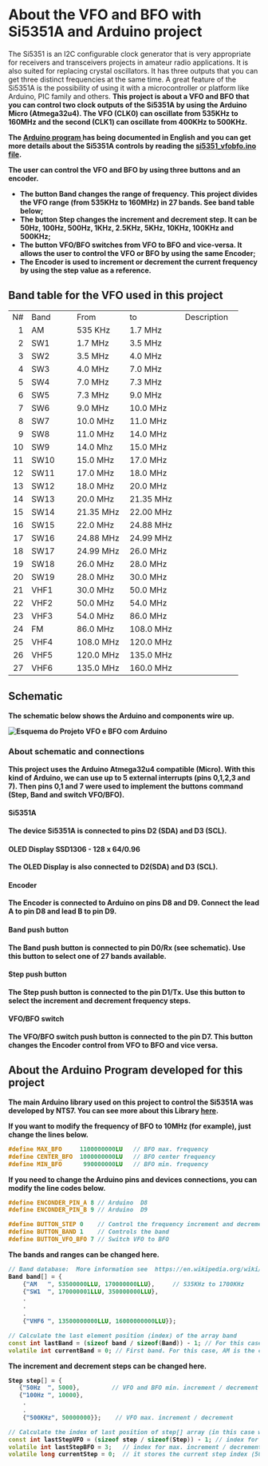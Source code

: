 # About the VFO and BFO with Si5351A and Arduino project


The Si5351 is an I2C configurable clock generator that is very appropriate for receivers and transceivers projects in amateur radio applications. It is also suited for replacing crystal oscillators. It has three outputs that you can get three distinct frequencies at the same time. A great feature of the Si5351A is the possibility of using it with a microcontroller or platform like Arduino, PIC family and others. <B>This project is about a VFO and BFO that you can control two clock outputs of the Si5351A by using the Arduino Micro (Atmega32u4).  The VFO (CLK0) can oscillate from 535KHz to 160MHz and the second (CLK1) can oscillate from 400KHz to 500KHz.



The <a href="https://github.com/pu2clr/VFO_BFO_OLED_ARDUINO/blob/master/source/si5351_vfobfo.ino"> Arduino program </a> has being documented in English and you can get more details about the Si5351A controls by reading the <a href="https://github.com/pu2clr/VFO_BFO_OLED_ARDUINO/blob/master/source/si5351_vfobfo.ino"> si5351_vfobfo.ino file</a>. 


The user can control the VFO and BFO  by using three buttons and an encoder. 

- The button __Band__ changes the range of frequency. This project divides the VFO range (from 535KHz to 160MHz) in 27 bands. See band table below;  
- The button __Step__ changes the increment and decrement step. It can be 50Hz, 100Hz, 500Hz, 1KHz, 2.5KHz, 5KHz, 10KHz, 100KHz and 500KHz;
- The button __VFO/BFO__ switches from VFO to BFO and vice-versa. It allows the user to control the VFO or BFO by using the same __Encoder__;
- The __Encoder__ is used to increment or decrement the current frequency by using the step value as a
	reference.


## Band table for the VFO used in this project

<table cellspacing="0" border="0">
	<colgroup width="37"></colgroup>
	<colgroup width="91"></colgroup>
	<colgroup width="106"></colgroup>
	<colgroup width="111"></colgroup>
	<colgroup width="115"></colgroup>
	<tr>
		<td height="23" align="left">N#</td>
		<td align="left">Band</td>
		<td align="left">From</td>
		<td align="left">to</td>
		<td align="left">Description</td>
	</tr>
	<tr>
		<td height="23" align="right" sdval="1" sdnum="1046;">1</td>
		<td align="left">AM   </td>
		<td align="left"> 535 KHz</td>
		<td align="left"> 1.7 MHz</td>
		<td align="left"><br></td>
	</tr>
	<tr>
		<td height="23" align="right" sdval="2" sdnum="1046;">2</td>
		<td align="left">SW1  </td>
		<td align="left"> 1.7 MHz</td>
		<td align="left"> 3.5 MHz</td>
		<td align="left"><br></td>
	</tr>
	<tr>
		<td height="23" align="right" sdval="3" sdnum="1046;">3</td>
		<td align="left">SW2  </td>
		<td align="left"> 3.5 MHz</td>
		<td align="left"> 4.0 MHz</td>
		<td align="left"><br></td>
	</tr>
	<tr>
		<td height="23" align="right" sdval="4" sdnum="1046;">4</td>
		<td align="left">SW3  </td>
		<td align="left"> 4.0 MHz</td>
		<td align="left"> 7.0 MHz</td>
		<td align="left"><br></td>
	</tr>
	<tr>
		<td height="23" align="right" sdval="5" sdnum="1046;">5</td>
		<td align="left">SW4  </td>
		<td align="left"> 7.0 MHz</td>
		<td align="left"> 7.3 MHz</td>
		<td align="left"><br></td>
	</tr>
	<tr>
		<td height="23" align="right" sdval="6" sdnum="1046;">6</td>
		<td align="left">SW5  </td>
		<td align="left"> 7.3 MHz</td>
		<td align="left"> 9.0 MHz</td>
		<td align="left"><br></td>
	</tr>
	<tr>
		<td height="23" align="right" sdval="7" sdnum="1046;">7</td>
		<td align="left">SW6  </td>
		<td align="left"> 9.0 MHz</td>
		<td align="left"> 10.0 MHz</td>
		<td align="left"><br></td>
	</tr>
	<tr>
		<td height="23" align="right" sdval="8" sdnum="1046;">8</td>
		<td align="left">SW7  </td>
		<td align="left"> 10.0 MHz</td>
		<td align="left"> 11.0 MHz</td>
		<td align="left"><br></td>
	</tr>
	<tr>
		<td height="23" align="right" sdval="9" sdnum="1046;">9</td>
		<td align="left">SW8  </td>
		<td align="left"> 11.0 MHz</td>
		<td align="left"> 14.0 MHz</td>
		<td align="left"><br></td>
	</tr>
	<tr>
		<td height="23" align="right" sdval="10" sdnum="1046;">10</td>
		<td align="left">SW9  </td>
		<td align="left"> 14.0 Mhz</td>
		<td align="left"> 15.0 MHz</td>
		<td align="left"><br></td>
	</tr>
	<tr>
		<td height="23" align="right" sdval="11" sdnum="1046;">11</td>
		<td align="left">SW10 </td>
		<td align="left"> 15.0 MHz</td>
		<td align="left"> 17.0 MHz</td>
		<td align="left"><br></td>
	</tr>
	<tr>
		<td height="23" align="right" sdval="12" sdnum="1046;">12</td>
		<td align="left">SW11 </td>
		<td align="left"> 17.0 MHz</td>
		<td align="left"> 18.0 MHz</td>
		<td align="left"><br></td>
	</tr>
	<tr>
		<td height="23" align="right" sdval="13" sdnum="1046;">13</td>
		<td align="left">SW12 </td>
		<td align="left"> 18.0 MHz</td>
		<td align="left"> 20.0 MHz</td>
		<td align="left"><br></td>
	</tr>
	<tr>
		<td height="23" align="right" sdval="14" sdnum="1046;">14</td>
		<td align="left">SW13 </td>
		<td align="left"> 20.0 MHz</td>
		<td align="left"> 21.35 MHz</td>
		<td align="left"><br></td>
	</tr>
	<tr>
		<td height="23" align="right" sdval="15" sdnum="1046;">15</td>
		<td align="left">SW14 </td>
		<td align="left"> 21.35 MHz</td>
		<td align="left">22.00 MHz</td>
		<td align="left"><br></td>
	</tr>
	<tr>
		<td height="23" align="right" sdval="16" sdnum="1046;">16</td>
		<td align="left">SW15 </td>
		<td align="left"> 22.0 MHz</td>
		<td align="left"> 24.88 MHz</td>
		<td align="left"><br></td>
	</tr>
	<tr>
		<td height="23" align="right" sdval="17" sdnum="1046;">17</td>
		<td align="left">SW16 </td>
		<td align="left"> 24.88 MHz</td>
		<td align="left"> 24.99 MHz</td>
		<td align="left"><br></td>
	</tr>
	<tr>
		<td height="23" align="right" sdval="18" sdnum="1046;">18</td>
		<td align="left">SW17 </td>
		<td align="left"> 24.99 MHz</td>
		<td align="left"> 26.0 MHz</td>
		<td align="left"><br></td>
	</tr>
	<tr>
		<td height="23" align="right" sdval="19" sdnum="1046;">19</td>
		<td align="left">SW18 </td>
		<td align="left"> 26.0 MHz</td>
		<td align="left"> 28.0 MHz</td>
		<td align="left"><br></td>
	</tr>
	<tr>
		<td height="23" align="right" sdval="20" sdnum="1046;">20</td>
		<td align="left">SW19 </td>
		<td align="left"> 28.0 MHz</td>
		<td align="left"> 30.0 MHz</td>
		<td align="left"><br></td>
	</tr>
	<tr>
		<td height="23" align="right" sdval="21" sdnum="1046;">21</td>
		<td align="left">VHF1 </td>
		<td align="left"> 30.0 MHz</td>
		<td align="left"> 50.0 MHz</td>
		<td align="left"><br></td>
	</tr>
	<tr>
		<td height="23" align="right" sdval="22" sdnum="1046;">22</td>
		<td align="left">VHF2 </td>
		<td align="left"> 50.0 MHz</td>
		<td align="left"> 54.0 MHz</td>
		<td align="left"><br></td>
	</tr>
	<tr>
		<td height="23" align="right" sdval="23" sdnum="1046;">23</td>
		<td align="left">VHF3 </td>
		<td align="left"> 54.0 MHz</td>
		<td align="left"> 86.0 MHz</td>
		<td align="left"><br></td>
	</tr>
	<tr>
		<td height="23" align="right" sdval="24" sdnum="1046;">24</td>
		<td align="left">FM   </td>
		<td align="left"> 86.0 MHz</td>
		<td align="left"> 108.0 MHz</td>
		<td align="left"><br></td>
	</tr>
	<tr>
		<td height="23" align="right" sdval="25" sdnum="1046;">25</td>
		<td align="left">VHF4 </td>
		<td align="left"> 108.0 MHz</td>
		<td align="left"> 120.0 MHz </td>
		<td align="left"><br></td>
	</tr>
	<tr>
		<td height="23" align="right" sdval="26" sdnum="1046;">26</td>
		<td align="left">VHF5 </td>
		<td align="left"> 120.0 MHz</td>
		<td align="left"> 135.0 MHz</td>
		<td align="left"><br></td>
	</tr>
	<tr>
		<td height="23" align="right" sdval="27" sdnum="1046;">27</td>
		<td align="left">VHF6 </td>
		<td align="left"> 135.0 MHz</td>
		<td align="left"> 160.0 MHz</td>
		<td align="left"><br></td>
	</tr>
</table> 


<H2>Schematic</H2>

<P>The schematic below shows the Arduino and components wire up.</P>

 <img src="https://github.com/pu2clr/VFO_BFO_OLED_ARDUINO/blob/master/schematic/vfobfo_schematic_fritzing_image.jpg" alt="Esquema do Projeto VFO e BFO com Arduino">



### About schematic and connections

This project uses the Arduino Atmega32u4 compatible (Micro). With this kind of Arduino, we can use up to 5 external interrupts (pins 0,1,2,3 and 7). Then pins 0,1 and 7 were used to implement the buttons command (Step, Band and switch VFO/BFO).

#### Si5351A

The device Si5351A is connected to pins D2 (SDA) and D3 (SCL).  

#### OLED Display SSD1306 - 128 x 64/0.96

The OLED Display is also connected to D2(SDA) and D3 (SCL).  

#### Encoder
The Encoder is connected to Arduino on pins D8 and D9. Connect the lead A to pin D8 and lead B to pin D9. 

#### Band push button

The Band push button is connected to pin D0/Rx (see schematic). Use this button to select one of 27 bands available.   

#### Step push button

The Step push button is connected to the pin D1/Tx. Use this button to select the increment and decrement frequency steps.   


#### VFO/BFO switch

The VFO/BFO switch push button is connected to the pin D7.   This button changes the Encoder control from VFO to BFO and vice versa.  


## About the Arduino Program developed for this project

The main Arduino library used on this project to control the Si5351A was developed by NTS7. You can see more about this Library <a href="https://github.com/etherkit/Si5351Arduino">here</a>. 


If you want to modify the frequency of BFO to 10MHz (for example), just change the lines below. 

```cpp
#define MAX_BFO     1100000000LU   // BFO max. frequency 
#define CENTER_BFO  1000000000LU   // BFO center frequency
#define MIN_BFO      990000000LU   // BFO min. frequency 
```

If you need to change the Arduino pins and devices connections, you can modify the line codes below. 

```cpp
#define ENCONDER_PIN_A 8 // Arduino  D8
#define ENCONDER_PIN_B 9 // Arduino  D9

#define BUTTON_STEP 0    // Control the frequency increment and decrement
#define BUTTON_BAND 1    // Controls the band
#define BUTTON_VFO_BFO 7 // Switch VFO to BFO
```

The bands and ranges can be changed here. 

```cpp
// Band database:  More information see  https://en.wikipedia.org/wiki/Radio_spectrum
Band band[] = {
    {"AM   ", 53500000LLU, 170000000LLU},     // 535KHz to 1700KHz
    {"SW1  ", 170000001LLU, 350000000LLU},
	.
	.
	.
    {"VHF6 ", 13500000000LLU, 16000000000LLU}};

// Calculate the last element position (index) of the array band 
const int lastBand = (sizeof band / sizeof(Band)) - 1; // For this case will be 26.
volatile int currentBand = 0; // First band. For this case, AM is the current band.
```

The increment and decrement steps can be changed here.

```cpp
Step step[] = {
   {"50Hz  ", 5000},         // VFO and BFO min. increment / decrement 
   {"100Hz ", 10000},
	.
	.
	{"500KHz", 50000000}};    // VFO max. increment / decrement

// Calculate the index of last position of step[] array (in this case will be 8)
const int lastStepVFO = (sizeof step / sizeof(Step)) - 1; // index for max increment / decrement for VFO
volatile int lastStepBFO = 3;   // index for max. increment / decrement for BFO. In this case will be is 1KHz
volatile long currentStep = 0;  // it stores the current step index (50Hz in this case)
```







